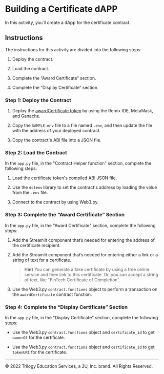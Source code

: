 # Building a Certificate dAPP

In this activity, you’ll create a dApp for the certificate contract.

## Instructions

The instructions for this activity are divided into the following steps:

1. Deploy the contract.

2. Load the contract.

3. Complete the “Award Certificate” section.

4. Complete the “Display Certificate” section.

### Step 1: Deploy the Contract

1. Deploy the [awardCertificate token](./Unsolved/contracts/certificate.sol) by using the Remix IDE, MetaMask, and Ganache.

2. Copy the `SAMPLE.env` file to a file named `.env`, and then update the file with the address of your deployed contract.

3. Copy the contract's ABI file into a JSON file.

### Step 2: Load the Contract

In the `app.py` file, in the "Contract Helper function" section, complete the following steps:

1. Load the certificate token's compiled ABI JSON file.

2. Use the `dotenv` library to set the contract's address by loading the value from the `.env` file.

3. Connect to the contract by using Web3.py.

### Step 3: Complete the “Award Certificate” Section

In the `app.py` file, in the "Award Certificate" section, complete the following steps:

1. Add the Streamlit component that’s needed for entering the address of the certificate recipient.

2. Add the Streamlit component that’s needed for entering either a link or a string of text for a certificate.

    > **Hint** You can generate a fake certificate by using a free online service and then link to this certificate. Or, you can accept a string of text, like "FinTech Certificate of Completion".

3. Use the Web3.py `contract.functions` object to perform a transaction on the `awardCertificate` contract function.

### Step 4: Complete the “Display Certificate” Section

In the `app.py` file, in the "Display Certificate" section, complete the following steps:

* Use the Web3.py `contract.functions` object and `certificate_id` to get `ownerOf` for the certificate.

* Use the Web3.py `contract.functions` object and `certificate_id` to get `tokenURI` for the certificate.

---

© 2022 Trilogy Education Services, a 2U, Inc. brand. All Rights Reserved.
